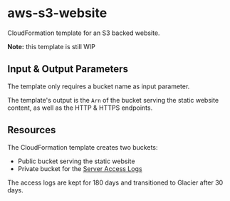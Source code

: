 # aws-s3-website

CloudFormation template for an S3 backed website.

**Note:** this template is still WIP

## Input & Output Parameters

The template only requires a bucket name as input parameter.

The template's output is the `Arn` of the bucket serving the static website content, as well as the HTTP & HTTPS endpoints.

## Resources

The CloudFormation template creates two buckets:

- Public bucket serving the static website
- Private bucket for the [Server Access Logs](https://docs.aws.amazon.com/AmazonS3/latest/dev/ServerLogs.html)

The access logs are kept for 180 days and transitioned to Glacier after 30 days.
